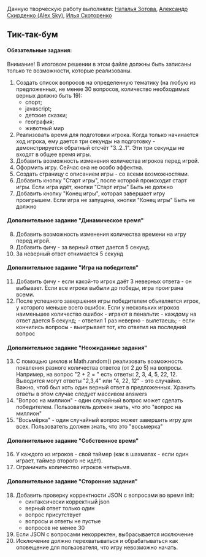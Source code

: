 Данную творческую работу выполняли: <a href="https://github.com/Zotova2008">Наталья Зотова</a>, <a href="https://github.com/AlexSky23">Александр Скирденко (Alex Sky)</a>, <a href="https://github.com/IlyaPupkin83">Илья Скоторенко</a>

## Тик-так-бум

#### Обязательные задания:

Внимание! В итоговом решении в этом файле должны быть записаны только
те возможности, которые реализованы.

1. Создать список вопросов на определенную тематику (на любую из предложенных,
   не менее 30 вопросов,
   количество необходимых верных должно быть 19):
   - спорт;
   - javascript;
   - детские сказки;
   - география;
   - животный мир
2. Реализовать время для подготовки игрока.
   Когда только начинается ход игрока, ему дается три секунды на
   подготовку - демонстрируется обратный отсчёт "3..2..1".
   Эти три секунды не входят в общее время игры.
3. Добавить возможность изменения количества игроков перед игрой.
4. Оформить игру. Сейчас она не особо эффектна.
5. Создать страницу с описанием игры - со всеми возможностями.
6. Добавить кнопку "Старт игры", после которой происходит старт игры.
   Если игра идёт, кнопки "Старт игры" Быть не должно
7. Добавить кнопку "Конец игры", которая завершает игру проигрышем.
   Если игра не запущена, кнопки "Конец игры" Быть не должно

#### Дополнительное задание "Динамическое время"

8. Добавить возможность изменения количества времени на игру перед
   игрой.
9. Добавить фичу - за верный ответ дается 5 секунд.
10. За неверный ответ отнимается 5 секунд

#### Дополнительное задание "Игра на победителя"

11. Добавить фичу - если какой-то игрок даёт 3 неверных ответа - он
    выбывает. Если все игроки выбыли до победы, игра проиграна всеми.
12. После успешного завершения игры победителем объявляется игрок,
    у которого меньше всего ошибок.
    Если у нескольких игроков наименьшее количество ошибок - играют в
    пенальти: - каждому на ответ дается 5 секунд; - ответил 1 раз неверно - вылетаешь; - если кончились вопросы - выигрывает тот, кто ответил на последний вопрос

#### Дополнительное задание "Неожиданные задания"

13. С помощью циклов и Math.random() реализовать возможность появления разного
    количества ответов (от 2 до 5) на вопросы.
    Например, на вопрос "2 + 2 = " есть ответы: 2, 3, 4, 5, 22, 12.
    Выводится могут ответы "2,3,4" или "4, 22, 12" - это случайно.
    Важно, чтоб был хоть один верный ответ в предложенных.
    Хранить ответы в этом случае следует массивом answers
14. "Вопрос на миллион" - один случайный вопрос может сделать победителем.
    Пользователь должен знать, что это "вопрос на миллион"
15. "Восьмёрка" - один случайный вопрос может завершить игру для всех.
    Пользователь должен знать, что это "восьмерка"

#### Дополнительное задание "Собственное время"

16. У каждого из игроков - свой таймер
    (как в шахматах - если один играет, таймер второго не идёт).
17. Ограничить количество игроков четырьмя.

#### Дополнительное задание "Сторонние задания"

18. Добавить проверку корректности JSON с вопросами во время init:
    - синтаксически корректный json
    - верный ответ только один
    - вопрос присутствует
    - вопросы и ответы не пустые
    - вопросов не менее 30
19. Если JSON с вопросами некорректен, выбрасывается исключение
20. Исключение должно перехватываться и обрабатываться как оповещение
    для пользователя, что игру невозможно начать.

